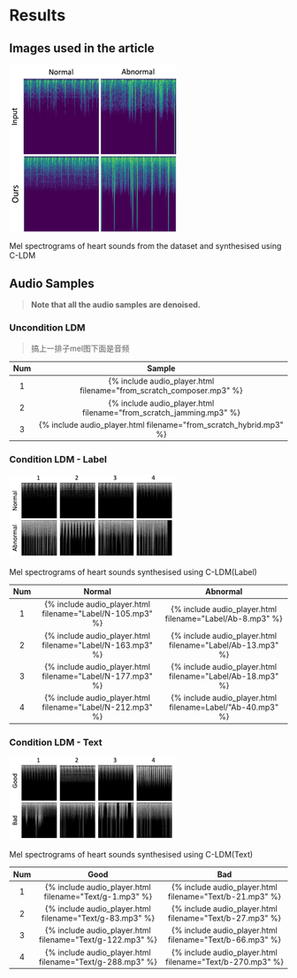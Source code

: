 # Results

## Images used in the article

<img src="pics/result-paper.png" alt="evolution" style="max-width: 60%;">
<p class="caption">Mel spectrograms of heart sounds from the dataset and synthesised using C-LDM</p>

## Audio Samples

> __Note that all the audio samples are denoised.__

### Uncondition LDM

>  搞上一排子mel图下面是音频

| Num | Sample                                                               |
|:---:|:--------------------------------------------------------------------:|
|  1  | {% include audio_player.html filename="from_scratch_composer.mp3" %} |
|  2  | {% include audio_player.html filename="from_scratch_jamming.mp3" %}  |
|  3  | {% include audio_player.html filename="from_scratch_hybrid.mp3" %}   |

### Condition LDM - Label

<img src="pics/Label.png" alt="evolution" style="max-width: 60%;">
<p class="caption">Mel spectrograms of heart sounds synthesised using C-LDM(Label)</p>

| Num |                           Normal                           |                          Abnormal                          |
|:---:|:----------------------------------------------------------:|:----------------------------------------------------------:|
|  1  | {% include audio_player.html filename="Label/N-105.mp3" %} | {% include audio_player.html filename="Label/Ab-8.mp3" %}  |
|  2  | {% include audio_player.html filename="Label/N-163.mp3" %} | {% include audio_player.html filename="Label/Ab-13.mp3" %} |
|  3  | {% include audio_player.html filename="Label/N-177.mp3" %} | {% include audio_player.html filename="Label/Ab-18.mp3" %} |
|  4  | {% include audio_player.html filename="Label/N-212.mp3" %} | {% include audio_player.html filename=Label/"Ab-40.mp3" %} |

### Condition LDM - Text

<img src="pics/Text.png" alt="evolution" style="max-width: 60%;">
<p class="caption">Mel spectrograms of heart sounds synthesised using C-LDM(Text)</p>

| Num |                           Good                            |                            Bad                            |
|:---:|:---------------------------------------------------------:|:---------------------------------------------------------:|
|  1  |  {% include audio_player.html filename="Text/g-1.mp3" %}  | {% include audio_player.html filename="Text/b-21.mp3" %}  |
|  2  | {% include audio_player.html filename="Text/g-83.mp3" %}  | {% include audio_player.html filename="Text/b-27.mp3" %}  |
|  3  | {% include audio_player.html filename="Text/g-122.mp3" %} | {% include audio_player.html filename="Text/b-66.mp3" %}  |
|  4  | {% include audio_player.html filename="Text/g-288.mp3" %} | {% include audio_player.html filename="Text/b-270.mp3" %} |